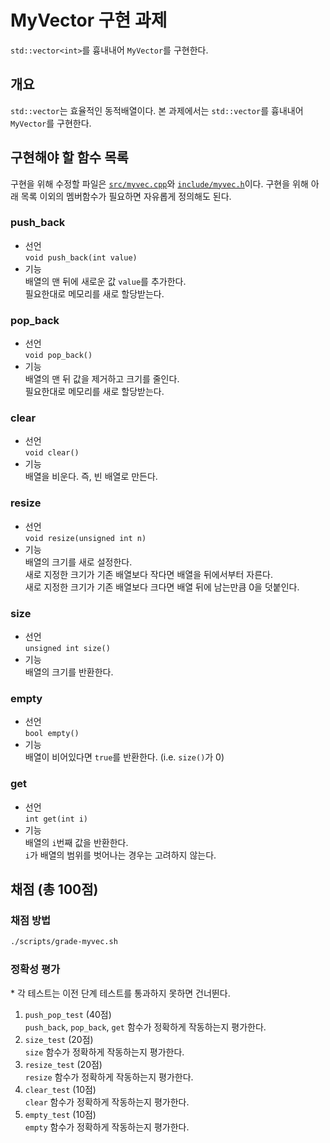 # MyVector 구현 과제

`std::vector<int>`를 흉내내어 `MyVector`를 구현한다.

## 개요

`std::vector`는 효율적인 동적배열이다.
본 과제에서는 `std::vector`를 흉내내어 `MyVector`를 구현한다.

## 구현해야 할 함수 목록

구현을 위해 수정할 파일은
    [`src/myvec.cpp`](../src/myvec.cpp)와 [`include/myvec.h`](../include/myvec.h)이다.
구현을 위해 아래 목록 이외의 멤버함수가 필요하면 자유롭게 정의해도 된다.

### push_back

* 선언 <br>
    `void push_back(int value)`
* 기능 <br>
    배열의 맨 뒤에 새로운 값 `value`를 추가한다. <br>
    필요한대로 메모리를 새로 할당받는다.

### pop_back

* 선언 <br>
    `void pop_back()`
* 기능 <br>
    배열의 맨 뒤 값을 제거하고 크기를 줄인다. <br>
    필요한대로 메모리를 새로 할당받는다.

### clear

* 선언 <br>
    `void clear()`
* 기능 <br>
    배열을 비운다. 즉, 빈 배열로 만든다.

### resize

* 선언 <br>
    `void resize(unsigned int n)`
* 기능 <br>
    배열의 크기를 새로 설정한다. <br>
    새로 지정한 크기가 기존 배열보다 작다면 배열을 뒤에서부터 자른다. <br>
    새로 지정한 크기가 기존 배열보다 크다면 배열 뒤에 남는만큼 0을 덧붙인다.

### size

* 선언 <br>
    `unsigned int size()`
* 기능 <br>
    배열의 크기를 반환한다.

### empty

* 선언 <br>
    `bool empty()`
* 기능 <br>
    배열이 비어있다면 `true`를 반환한다. (i.e. `size()`가 0)

### get

* 선언 <br>
    `int get(int i)`
* 기능 <br>
    배열의 `i`번째 값을 반환한다. <br>
    `i`가 배열의 범위를 벗어나는 경우는 고려하지 않는다.

## 채점 (총 100점)

### 채점 방법

```sh
./scripts/grade-myvec.sh
```

### 정확성 평가

\* 각 테스트는 이전 단계 테스트를 통과하지 못하면 건너뛴다.

1. `push_pop_test` (40점) <br>
    `push_back`, `pop_back`, `get` 함수가 정확하게 작동하는지 평가한다.
2. `size_test` (20점) <br>
    `size` 함수가 정확하게 작동하는지 평가한다.
3. `resize_test` (20점) <br>
    `resize` 함수가 정확하게 작동하는지 평가한다.
4. `clear_test` (10점) <br>
    `clear` 함수가 정확하게 작동하는지 평가한다.
5. `empty_test` (10점) <br>
    `empty` 함수가 정확하게 작동하는지 평가한다.
